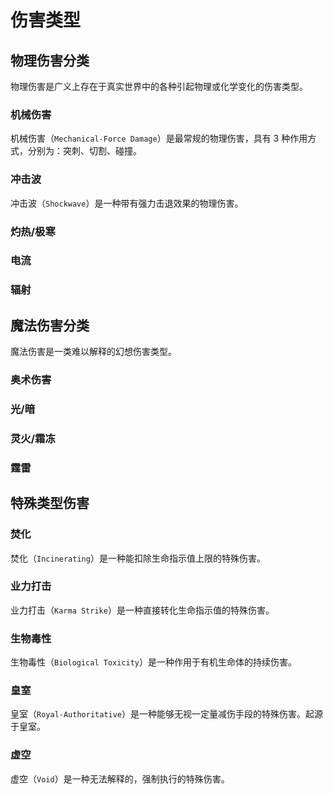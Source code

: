 # 伤害类型

## 物理伤害分类

物理伤害是广义上存在于真实世界中的各种引起物理或化学变化的伤害类型。

### 机械伤害

机械伤害（`Mechanical-Force Damage`）是最常规的物理伤害，具有 3 种作用方式，分别为：突刺、切割、碰撞。

### 冲击波

冲击波（`Shockwave`）是一种带有强力击退效果的物理伤害。

### 灼热/极寒

### 电流

### 辐射

## 魔法伤害分类

魔法伤害是一类难以解释的幻想伤害类型。

### 奥术伤害

### 光/暗

### 灵火/霜冻

### 霆雷

## 特殊类型伤害

### 焚化

焚化（`Incinerating`）是一种能扣除生命指示值上限的特殊伤害。

### 业力打击

业力打击（`Karma Strike`）是一种直接转化生命指示值的特殊伤害。

### 生物毒性

生物毒性（`Biological Toxicity`）是一种作用于有机生命体的持续伤害。

### 皇室

皇室（`Royal-Authoritative`）是一种能够无视一定量减伤手段的特殊伤害。起源于皇室。

### 虚空

虚空（`Void`）是一种无法解释的，强制执行的特殊伤害。